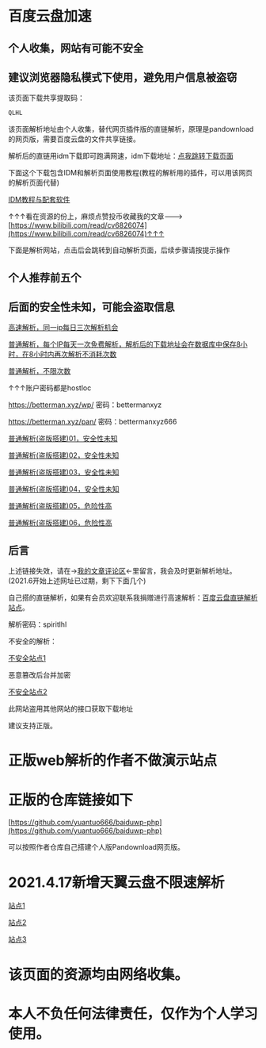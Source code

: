 # 百度云盘加速

## 个人收集，网站有可能不安全

## 建议浏览器隐私模式下使用，避免用户信息被盗窃

该页面下载共享提取码：

```python
QLHL
```

该页面解析地址由个人收集，替代网页插件版的直链解析，原理是pandownload的网页版，需要百度云盘的文件共享链接。

解析后的直链用idm下载即可跑满网速，idm下载地址：[点我跳转下载页面](https://spiritlhl.lanzous.com/iEc83eqnpha)

下面这个下载包含IDM和解析页面使用教程(教程的解析用的插件，可以用该网页的解析页面代替)

[IDM教程与配套软件](http://pan-yz.chaoxing.com/share/info/dd0b8215bef457e3)

↑↑↑看在资源的份上，麻烦点赞投币收藏我的文章--->[https://www.bilibili.com/read/cv6826074](https://www.bilibili.com/read/cv6826074)↑↑↑

下面是解析网站，点击后会跳转到自动解析页面，后续步骤请按提示操作

## 个人推荐前五个

## 后面的安全性未知，可能会盗取信息

[高速解析，同一ip每日三次解析机会](https://bdd.fzxx.xyz/)

[普通解析，每个IP每天一次免费解析，解析后的下载地址会在数据库中保存8小时，在8小时内再次解析不消耗次数](https://imwcr.cn/api/bdwp/)

[普通解析，不限次数](https://bw.swcc.icu/)

↑↑↑账户密码都是hostloc

https://betterman.xyz/wp/     密码：bettermanxyz

https://betterman.xyz/pan/    密码：bettermanxyz666

[普通解析(盗版搭建)01，安全性未知](https://pan.xiaoshuyun.cn/)

[普通解析(盗版搭建)02，安全性未知](http://pan.0ddt.com/)

[普通解析(盗版搭建)03，安全性未知](https://bd.pkqjsq.top/)

[普通解析(盗版搭建)04，安全性未知](http://yunpan.aoti.xyz:81/)

[普通解析(盗版搭建)05，危险性高](https://202.61.130.143/)

[普通解析(盗版搭建)06，危险性高](http://www.pojiewo.com/baidujx/)

## 后言 

上述链接失效，请在->[我的文章评论区](https://www.bilibili.com/read/cv6826074)<-里留言，我会及时更新解析地址。(2021.6开始上述网址已过期，剩下下面几个)

自己搭的直链解析，如果有会员欢迎联系我捐赠进行高速解析：[百度云盘直链解析站点](http://www.spiritclub.top/)。

解析密码：spiritlhl

不安全的解析：

[不安全站点1](http://www.pojiewo.com/baidujx)

恶意篡改后台并加密

[不安全站点2](http://www.dupan.cc/)

此网站盗用其他网站的接口获取下载地址

建议支持正版。

# 正版web解析的作者不做演示站点

# 正版的仓库链接如下

[https://github.com/yuantuo666/baiduwp-php](https://github.com/yuantuo666/baiduwp-php)

可以按照作者仓库自己搭建个人版Pandownload网页版。

# 2021.4.17新增天翼云盘不限速解析

[站点1](https://api.ezini.vip/)


[站点2](http://fxrcxjq.com/tzz/)


[站点3](http://xgp123.cn/tzz/)

# 该页面的资源均由网络收集。

# 本人不负任何法律责任，仅作为个人学习使用。




